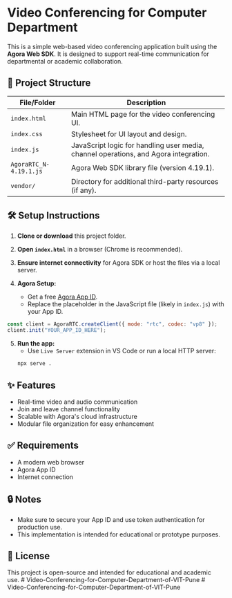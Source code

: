 # Video Conferencing for Computer Department

This is a simple web-based video conferencing application built using the **Agora Web SDK**. It is designed to support real-time communication for departmental or academic collaboration.

## 📁 Project Structure

| File/Folder               | Description |
|---------------------------|-------------|
| `index.html`              | Main HTML page for the video conferencing UI. |
| `index.css`               | Stylesheet for UI layout and design. |
| `index.js`                | JavaScript logic for handling user media, channel operations, and Agora integration. |
| `AgoraRTC_N-4.19.1.js`    | Agora Web SDK library file (version 4.19.1). |
| `vendor/`                 | Directory for additional third-party resources (if any). |

## 🛠️ Setup Instructions

1. **Clone or download** this project folder.

2. **Open `index.html`** in a browser (Chrome is recommended).

3. **Ensure internet connectivity** for Agora SDK or host the files via a local server.

4. **Agora Setup:**
   - Get a free [Agora App ID](https://www.agora.io/en/).
   - Replace the placeholder in the JavaScript file (likely in `index.js`) with your App ID.

```js
const client = AgoraRTC.createClient({ mode: "rtc", codec: "vp8" });
client.init("YOUR_APP_ID_HERE");
```

5. **Run the app:**
   - Use `Live Server` extension in VS Code or run a local HTTP server:
   ```bash
   npx serve .
   ```

## ✨ Features

- Real-time video and audio communication
- Join and leave channel functionality
- Scalable with Agora's cloud infrastructure
- Modular file organization for easy enhancement

## ✅ Requirements

- A modern web browser
- Agora App ID
- Internet connection

## 🔒 Notes

- Make sure to secure your App ID and use token authentication for production use.
- This implementation is intended for educational or prototype purposes.

## 📄 License

This project is open-source and intended for educational and academic use.
#   V i d e o - C o n f e r e n c i n g - f o r - C o m p u t e r - D e p a r t m e n t - o f - V I T - P u n e  
 #   V i d e o - C o n f e r e n c i n g - f o r - C o m p u t e r - D e p a r t m e n t - o f - V I T - P u n e  
 